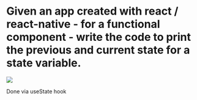 # Given an app created with react / react-native - for a functional component - write the code to print the previous and current state for a state variable.

![](https://github.com/imkuldeepahlawat/bizUp-assignment/assets/84150035/043f1315-e4d9-4ab1-95fc-8f17e8eae5be)

Done via useState hook